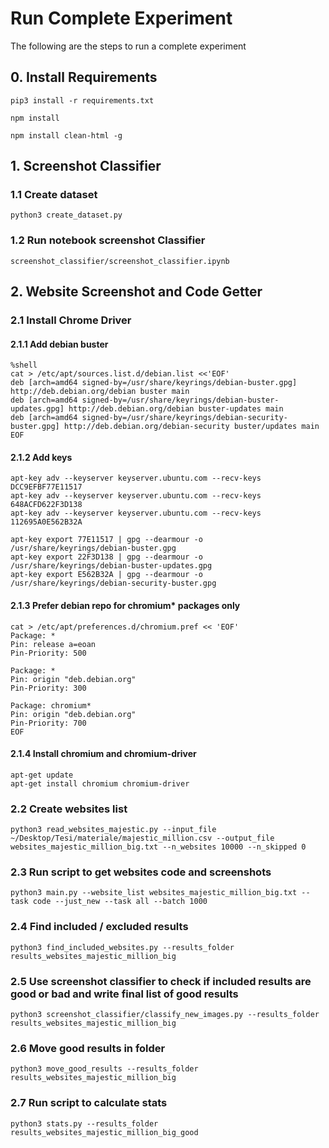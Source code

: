 # Run Complete Experiment
The following are the steps to run a complete experiment

## 0. Install Requirements 

```
pip3 install -r requirements.txt
```

```
npm install
```

```
npm install clean-html -g
```

## 1. Screenshot Classifier

### 1.1 Create dataset

```
python3 create_dataset.py
```

### 1.2 Run notebook screenshot Classifier

```
screenshot_classifier/screenshot_classifier.ipynb
```

## 2. Website Screenshot and Code Getter

### 2.1 Install Chrome Driver

#### 2.1.1 Add debian buster

```
%shell
cat > /etc/apt/sources.list.d/debian.list <<'EOF'
deb [arch=amd64 signed-by=/usr/share/keyrings/debian-buster.gpg] http://deb.debian.org/debian buster main
deb [arch=amd64 signed-by=/usr/share/keyrings/debian-buster-updates.gpg] http://deb.debian.org/debian buster-updates main
deb [arch=amd64 signed-by=/usr/share/keyrings/debian-security-buster.gpg] http://deb.debian.org/debian-security buster/updates main
EOF
```

#### 2.1.2 Add keys

```
apt-key adv --keyserver keyserver.ubuntu.com --recv-keys DCC9EFBF77E11517
apt-key adv --keyserver keyserver.ubuntu.com --recv-keys 648ACFD622F3D138
apt-key adv --keyserver keyserver.ubuntu.com --recv-keys 112695A0E562B32A
```

```
apt-key export 77E11517 | gpg --dearmour -o /usr/share/keyrings/debian-buster.gpg
apt-key export 22F3D138 | gpg --dearmour -o /usr/share/keyrings/debian-buster-updates.gpg
apt-key export E562B32A | gpg --dearmour -o /usr/share/keyrings/debian-security-buster.gpg
```

#### 2.1.3 Prefer debian repo for chromium* packages only
<!-- Note the double-blank lines between entries -->

```
cat > /etc/apt/preferences.d/chromium.pref << 'EOF'
Package: *
Pin: release a=eoan
Pin-Priority: 500
```


```
Package: *
Pin: origin "deb.debian.org"
Pin-Priority: 300
```


```
Package: chromium*
Pin: origin "deb.debian.org"
Pin-Priority: 700
EOF
```

#### 2.1.4 Install chromium and chromium-driver

```
apt-get update
apt-get install chromium chromium-driver
```


### 2.2 Create websites list

```
python3 read_websites_majestic.py --input_file ~/Desktop/Tesi/materiale/majestic_million.csv --output_file websites_majestic_million_big.txt --n_websites 10000 --n_skipped 0
```

### 2.3 Run script to get websites code and screenshots

```
python3 main.py --website_list websites_majestic_million_big.txt --task code --just_new --task all --batch 1000
```

### 2.4 Find included / excluded results

```
python3 find_included_websites.py --results_folder results_websites_majestic_million_big
```

### 2.5 Use screenshot classifier to check if included results are good or bad and write final list of good results

```
python3 screenshot_classifier/classify_new_images.py --results_folder results_websites_majestic_million_big
```

### 2.6 Move good results in folder

```
python3 move_good_results --results_folder results_websites_majestic_million_big
```

### 2.7 Run script to calculate stats

```
python3 stats.py --results_folder results_websites_majestic_million_big_good
```